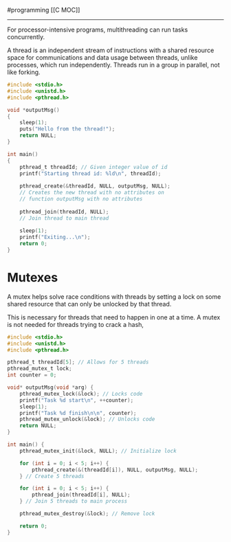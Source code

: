 #programming 
[[C MOC]]
-- --

For processor-intensive programs, multithreading can run tasks concurrently.

A thread is an independent stream of instructions with a shared resource space for communications and data usage between threads, unlike processes, which run independently. Threads run in a group in parallel, not like forking.

```C
#include <stdio.h>
#include <unistd.h>
#include <pthread.h>

void *outputMsg()
{
    sleep(1);
    puts("Hello from the thread!");
    return NULL;
}

int main()
{
    pthread_t threadId; // Given integer value of id
    printf("Starting thread id: %ld\n", threadId);
    
    pthread_create(&threadId, NULL, outputMsg, NULL);
    // Creates the new thread with no attributes on
	// function outputMsg with no attributes
	
    pthread_join(threadId, NULL);
    // Join thread to main thread
    
    sleep(1);
    printf("Exiting...\n");
    return 0;
}
```

# Mutexes

A mutex helps solve race conditions with threads by setting a lock on some shared resource that can only be unlocked by that thread. 

This is necessary for threads that need to happen in one at a time. A mutex is not needed for threads trying to crack a hash,  

```C
#include <stdio.h>
#include <unistd.h>
#include <pthread.h>

pthread_t threadId[5]; // Allows for 5 threads
pthread_mutex_t lock;
int counter = 0;

void* outputMsg(void *arg) {
    pthread_mutex_lock(&lock); // Locks code
    printf("Task %d start\n", ++counter);
    sleep(1);
    printf("Task %d finish\n\n", counter);
    pthread_mutex_unlock(&lock); // Unlocks code
    return NULL;
}

int main() {
    pthread_mutex_init(&lock, NULL); // Initialize lock

    for (int i = 0; i < 5; i++) {
        pthread_create(&(threadId[i]), NULL, outputMsg, NULL);
    } // Create 5 threads

    for (int i = 0; i < 5; i++) {
        pthread_join(threadId[i], NULL);
    } // Join 5 threads to main process

    pthread_mutex_destroy(&lock); // Remove lock

    return 0;
}
```

